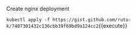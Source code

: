 Create nginx deployment

`kubectl apply -f https://gist.github.com/rutu-k/7407301432c136cbb39f69bd9a124cc2`{{execute}}

